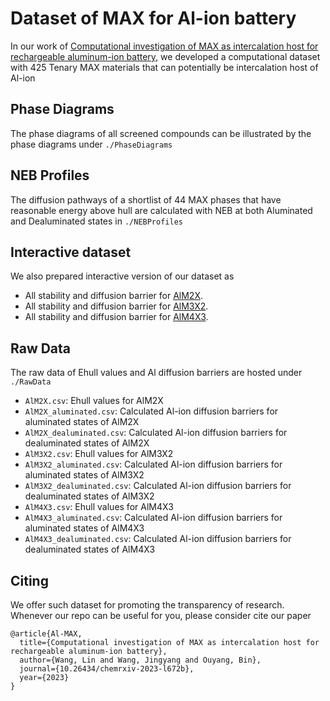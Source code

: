 # Dataset of MAX for Al-ion battery

In our work of [Computational investigation of MAX as intercalation host for rechargeable aluminum-ion battery](https://chemrxiv.org/engage/chemrxiv/article-details/64d9253469bfb8925ae0185e), we developed a computational dataset with 425 Tenary MAX materials that can potentially be intercalation host of Al-ion

## Phase Diagrams
The phase diagrams of all screened compounds can be illustrated by the phase diagrams under `./PhaseDiagrams`

## NEB Profiles
The diffusion pathways of a shortlist of 44 MAX phases that have reasonable energy above hull are calculated with NEB 
at both Aluminated and Dealuminated states in `./NEBProfiles`

## Interactive dataset
We also prepared interactive version of our dataset as 
* All stability and diffusion barrier for [AlM2X](https://jeff-oakley.github.io/Al-MAX_data/heatmap_AlM2X.html).
* All stability and diffusion barrier for [AlM3X2](https://jeff-oakley.github.io/Al-MAX_data/heatmap_AlM3X2.html).
* All stability and diffusion barrier for [AlM4X3](https://jeff-oakley.github.io/Al-MAX_data/heatmap_AlM4X3.html).

## Raw Data
The raw data of Ehull values and Al diffusion barriers are hosted under `./RawData`
* `AlM2X.csv`: Ehull values for AlM2X
* `AlM2X_aluminated.csv`: Calculated Al-ion diffusion barriers for aluminated states of AlM2X
* `AlM2X_dealuminated.csv`: Calculated Al-ion diffusion barriers for dealuminated states of AlM2X
* `AlM3X2.csv`: Ehull values for AlM3X2
* `AlM3X2_aluminated.csv`: Calculated Al-ion diffusion barriers for aluminated states of AlM3X2
* `AlM3X2_dealuminated.csv`: Calculated Al-ion diffusion barriers for dealuminated states of AlM3X2
* `AlM4X3.csv`: Ehull values for AlM4X3
* `AlM4X3_aluminated.csv`: Calculated Al-ion diffusion barriers for aluminated states of AlM4X3
* `AlM4X3_dealuminated.csv`: Calculated Al-ion diffusion barriers for dealuminated states of AlM4X3

## Citing
We offer such dataset for promoting the transparency of research. Whenever our repo can be useful for you, 
please consider cite our paper
```
@article{Al-MAX,
  title={Computational investigation of MAX as intercalation host for rechargeable aluminum-ion battery},
  author={Wang, Lin and Wang, Jingyang and Ouyang, Bin},
  journal={10.26434/chemrxiv-2023-l672b},
  year={2023}
}
```
